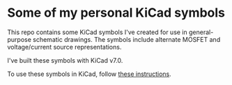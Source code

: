 # Some of my personal KiCad symbols

This repo contains some KiCad symbols I've created for use in general-purpose schematic drawings. The symbols include alternate MOSFET and voltage/current source representations.

I've built these symbols with KiCad v7.0.

To use these symbols in KiCad, follow [these instructions](https://docs.kicad.org/7.0/en/getting_started_in_kicad/getting_started_in_kicad.html#tutorial_part_4_custom_symbols_and_footprints).
